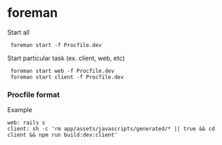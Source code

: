 # foreman

Start all

     foreman start -f Procfile.dev

Start particular task (ex. client, web, etc)

     foreman start web -f Procfile.dev
     foreman start client -f Procfile.dev

### Procfile format

Example

    web: rails s
    client: sh -c 'rm app/assets/javascripts/generated/* || true && cd client && npm run build:dev:client'
